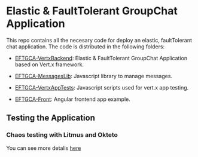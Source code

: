 # Elastic & FaultTolerant GroupChat Application


This repo contains all the necesary code for deploy an elastic, faultTolerant chat application. 
The code is distributed in the following folders:

* [EFTGCA-VertxBackend](EFTGCA-VertxBackend): Elastic & FaultTolerant GroupChat Application based on Vert.x framework.

* [EFTGCA-MessagesLib](EFTGCA-MessagesLib): Javascript library to manage messages.

* [EFTGCA-VertxAppTests](EFTGCA-VertxAppTests): Javascript scripts used for vert.x app testing.

* [EFTGCA-Front](EFTGCA-Front): Angular frontend app example.


## Testing the Application

### Chaos testing with Litmus and Okteto

You can see more detalis [here](./Documentation/ChaosTestingOkteto.md)
